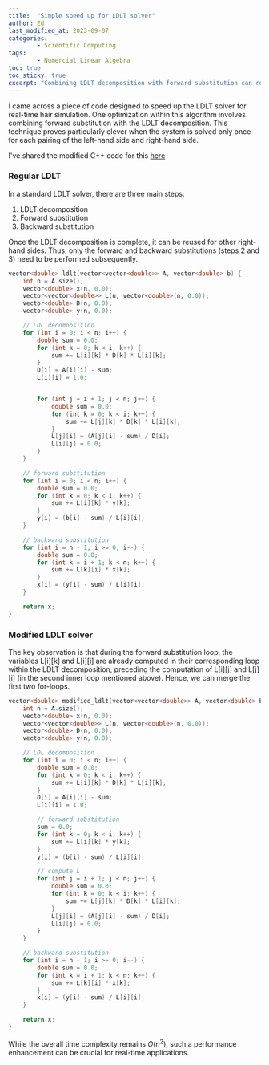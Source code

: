 ```yaml
---
title:  "Simple speed up for LDLT solver"
author: Ed
last_modified_at: 2023-09-07
categories:
        - Scientific Computing
tags:
        - Numercial Linear Algebra
toc: true
toc_sticky: true
excerpt: "Combining LDLT decomposition with forward substitution can reduce the number of for-loops from 3 to 2"
---
```


I came across a piece of code designed to speed up the LDLT solver for real-time hair simulation. One optimization within this algorithm involves combining forward substitution with the LDLT decomposition. This technique proves particularly clever when the system is solved only once for each pairing of the left-hand side and right-hand side.

I've shared the modified C++ code for this  [here](https://github.com/edwinchenyj/scientific-computing-notes/tree/main/direct_solver)

### Regular LDLT
In a standard LDLT solver, there are three main steps:

1. LDLT decomposition
2. Forward substitution
3. Backward substitution

Once the LDLT decomposition is complete, it can be reused for other right-hand sides. Thus, only the forward and backward substitutions (steps 2 and 3) need to be performed subsequently.
```cpp
vector<double> ldlt(vector<vector<double>> A, vector<double> b) {
    int n = A.size();
    vector<double> x(n, 0.0);
    vector<vector<double>> L(n, vector<double>(n, 0.0));
    vector<double> D(n, 0.0);
    vector<double> y(n, 0.0);

    // LDL decomposition
    for (int i = 0; i < n; i++) {
        double sum = 0.0;
        for (int k = 0; k < i; k++) {
            sum += L[i][k] * D[k] * L[i][k];
        }
        D[i] = A[i][i] - sum;
        L[i][i] = 1.0;


        for (int j = i + 1; j < n; j++) {
            double sum = 0.0;
            for (int k = 0; k < i; k++) {
                sum += L[j][k] * D[k] * L[i][k];
            }
            L[j][i] = (A[j][i] - sum) / D[i];
            L[i][j] = 0.0;
        }
    }

    // forward substitution
    for (int i = 0; i < n; i++) {
        double sum = 0.0;
        for (int k = 0; k < i; k++) {
            sum += L[i][k] * y[k];
        }
        y[i] = (b[i] - sum) / L[i][i];
    }

    // backward substitution
    for (int i = n - 1; i >= 0; i--) {
        double sum = 0.0;
        for (int k = i + 1; k < n; k++) {
            sum += L[k][i] * x[k];
        }
        x[i] = (y[i] - sum) / L[i][i];
    }

    return x;
}
```

### Modified LDLT solver

The key observation is that during the forward substitution loop, the variables L[i][k] and L[i][i] are already computed in their corresponding loop within the LDLT decomposition, preceding the computation of L[i][j] and L[j][i] (in the second inner loop mentioned above). Hence, we can merge the first two for-loops.

```cpp
vector<double> modified_ldlt(vector<vector<double>> A, vector<double> b) {
    int n = A.size();
    vector<double> x(n, 0.0);
    vector<vector<double>> L(n, vector<double>(n, 0.0));
    vector<double> D(n, 0.0);
    vector<double> y(n, 0.0);

    // LDL decomposition
    for (int i = 0; i < n; i++) {
        double sum = 0.0;
        for (int k = 0; k < i; k++) {
            sum += L[i][k] * D[k] * L[i][k];
        }
        D[i] = A[i][i] - sum;
        L[i][i] = 1.0;

        // forward substitution
        sum = 0.0;
        for (int k = 0; k < i; k++) {
            sum += L[i][k] * y[k];
        }
        y[i] = (b[i] - sum) / L[i][i];

        // compute L
        for (int j = i + 1; j < n; j++) {
            double sum = 0.0;
            for (int k = 0; k < i; k++) {
                sum += L[j][k] * D[k] * L[i][k];
            }
            L[j][i] = (A[j][i] - sum) / D[i];
            L[i][j] = 0.0;
        }
    }

    // backward substitution
    for (int i = n - 1; i >= 0; i--) {
        double sum = 0.0;
        for (int k = i + 1; k < n; k++) {
            sum += L[k][i] * x[k];
        }
        x[i] = (y[i] - sum) / L[i][i];
    }

    return x;
}
```

While the overall time complexity remains $O(n^2)$, such a performance enhancement can be crucial for real-time applications.